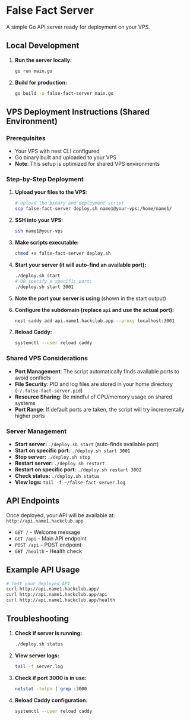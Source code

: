 # False Fact Server

A simple Go API server ready for deployment on your VPS.

## Local Development

1. **Run the server locally:**
   ```bash
   go run main.go
   ```

2. **Build for production:**
   ```bash
   go build -o false-fact-server main.go
   ```

## VPS Deployment Instructions (Shared Environment)

### Prerequisites
- Your VPS with nest CLI configured
- Go binary built and uploaded to your VPS
- **Note**: This setup is optimized for shared VPS environments

### Step-by-Step Deployment

1. **Upload your files to the VPS:**
   ```bash
   # Upload the binary and deployment script
   scp false-fact-server deploy.sh name1@your-vps:/home/name1/
   ```

2. **SSH into your VPS:**
   ```bash
   ssh name1@your-vps
   ```

3. **Make scripts executable:**
   ```bash
   chmod +x false-fact-server deploy.sh
   ```

4. **Start your server (it will auto-find an available port):**
   ```bash
   ./deploy.sh start
   # OR specify a specific port:
   ./deploy.sh start 3001
   ```

5. **Note the port your server is using** (shown in the start output)

6. **Configure the subdomain (replace `api` and use the actual port):**
   ```bash
   nest caddy add api.name1.hackclub.app --proxy localhost:3001
   ```

7. **Reload Caddy:**
   ```bash
   systemctl --user reload caddy
   ```

### Shared VPS Considerations

- **Port Management**: The script automatically finds available ports to avoid conflicts
- **File Security**: PID and log files are stored in your home directory (`~/.false-fact-server.pid`)
- **Resource Sharing**: Be mindful of CPU/memory usage on shared systems
- **Port Range**: If default ports are taken, the script will try incrementally higher ports

### Server Management

- **Start server:** `./deploy.sh start` (auto-finds available port)
- **Start on specific port:** `./deploy.sh start 3001`
- **Stop server:** `./deploy.sh stop`
- **Restart server:** `./deploy.sh restart`
- **Restart on specific port:** `./deploy.sh restart 3002`
- **Check status:** `./deploy.sh status`
- **View logs:** `tail -f ~/false-fact-server.log`

## API Endpoints

Once deployed, your API will be available at: `http://api.name1.hackclub.app`

- `GET /` - Welcome message
- `GET /api` - Main API endpoint
- `POST /api` - POST endpoint
- `GET /health` - Health check

## Example API Usage

```bash
# Test your deployed API
curl http://api.name1.hackclub.app/
curl http://api.name1.hackclub.app/api
curl http://api.name1.hackclub.app/health
```

## Troubleshooting

1. **Check if server is running:**
   ```bash
   ./deploy.sh status
   ```

2. **View server logs:**
   ```bash
   tail -f server.log
   ```

3. **Check if port 3000 is in use:**
   ```bash
   netstat -tulpn | grep :3000
   ```

4. **Reload Caddy configuration:**
   ```bash
   systemctl --user reload caddy
   ```
